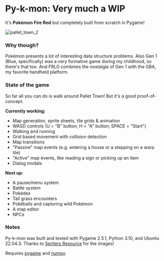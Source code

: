 # Py-k-mon: Very much a WIP

It's **Pokémon Fire Red** but completely built from scratch in Pygame!

![pallet_town_2](https://github.com/shadowFAQs/py-k-mon/assets/36905164/543799ed-3b21-4d6d-9906-4b9741fc8df8)

### Why though?

Pokémon presents a lot of interesting data structure problems. Also Gen 1 (Blue, specifically) was a very formative game during my childhood, so there's that too. And FRLG combines the nostalgia of Gen 1 with the GBA, my favorite handheld platform.

### State of the game

So far all you can do is walk around Pallet Town! But it's a good proof-of-concept.

**Currently working:**
- Map generation, sprite sheets, tile grids & animation
- WASD controls (U = "B" button; H = "A" button; SPACE = "Start")
- Walking and running
- Grid based movement with collision detection
- Map transitions
- "Passive" map events (e.g. entering a house or a stepping on a warp tile)
- "Active" map events, like reading a sign or picking up an item
- Dialog modals

**Next up:**
- A pause/menu system
- Battle system
- Pokédex
- Tall grass encounters
- Pokéballs and capturing wild Pokémon
- A map editor
- NPCs

### Notes

Py-k-mon was built and tested with Pygame 2.5.1, Python 3.10, and Ubuntu 22.04.3. Thanks to [Spriters Resource](https://www.spriters-resource.com/game_boy_advance/pokemonfireredleafgreen/) for the images!

Requires [pygame](https://pypi.org/project/pygame/) and [numpy](https://pypi.org/project/numpy/).